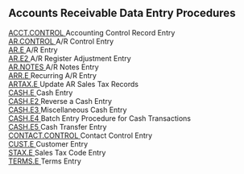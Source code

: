 ##  Accounts Receivable Data Entry Procedures

<PageHeader />

[ ACCT.CONTROL ](../../../rover/AP-OVERVIEW/AP-ENTRY/ACCT-CONTROL) Accounting Control Record Entry   
[ AR.CONTROL ](../../../rover/AP-OVERVIEW/AP-ENTRY/CHECKS-E4/AR-CONTROL) A/R Control Entry   
[ AR.E ](../../../rover/AP-OVERVIEW/AP-ENTRY/ACCT-CONTROL/ACCT-CONTROL-3/AR-E) A/R Entry   
[ AR.E2 ](../../../rover/AP-OVERVIEW/AP-ENTRY/ACCT-CONTROL/ACCT-CONTROL-1/ar-e/AR-E-1/AR-E2) A/R Register Adjustment Entry   
[ AR.NOTES ](AR-NOTES/README.md) A/R Notes Entry   
[ ARR.E ](../../../rover/AP-OVERVIEW/AP-ENTRY/ACCT-CONTROL/ACCT-CONTROL-1/ar-e/AR-E-4/AR-F2/ARR-P1/ARR-E) Recurring A/R Entry   
[ ARTAX.E ](ARTAX-E/README.md) Update AR Sales Tax Records   
[ CASH.E ](../../../rover/AP-OVERVIEW/AP-ENTRY/ACCT-CONTROL/ACCT-CONTROL-1/ar-e/AR-E-1/CASH-E) Cash Entry   
[ CASH.E2 ](../../../rover/AP-OVERVIEW/AP-ENTRY/ACCT-CONTROL/ACCT-CONTROL-1/ar-e/AR-E-1/CASH-E/CASH-E2) Reverse a Cash Entry   
[ CASH.E3 ](../../../rover/AP-OVERVIEW/AP-ENTRY/ACCT-CONTROL/ACCT-CONTROL-1/ar-e/AR-E-1/CASH-E/recon-e/RECON-E-4/CASH-E3) Miscellaneous Cash Entry   
[ CASH.E4 ](../../../rover/AP-OVERVIEW/AP-ENTRY/ACCT-CONTROL/ACCT-CONTROL-1/ar-e/AR-E-1/CASH-E/recon-e/RECON-E-2/CASH-E4) Batch Entry Procedure for Cash Transactions   
[ CASH.E5 ](../../../rover/AP-OVERVIEW/AP-ENTRY/CHECKS-E4/AR-CONTROL/AR-CONTROL-1/CASH-E5) Cash Transfer Entry   
[ CONTACT.CONTROL ](../../../rover/AP-OVERVIEW/AP-ENTRY/CONTACT-CONTROL) Contact Control Entry   
[ CUST.E ](../../../rover/AP-OVERVIEW/AP-ENTRY/ACCT-CONTROL/ACCT-CONTROL-1/ar-e/CUST-E) Customer Entry   
[ STAX.E ](../../../rover/AP-OVERVIEW/AP-ENTRY/AP-E/AP-E-1/CURRENCY-CONTROL/SO-E/STAX-E) Sales Tax Code Entry   
[ TERMS.E ](../../../rover/AP-OVERVIEW/AP-ENTRY/TERMS-E) Terms Entry   
  
<badge text= "Version 8.10.57" vertical="middle" />

<PageFooter />